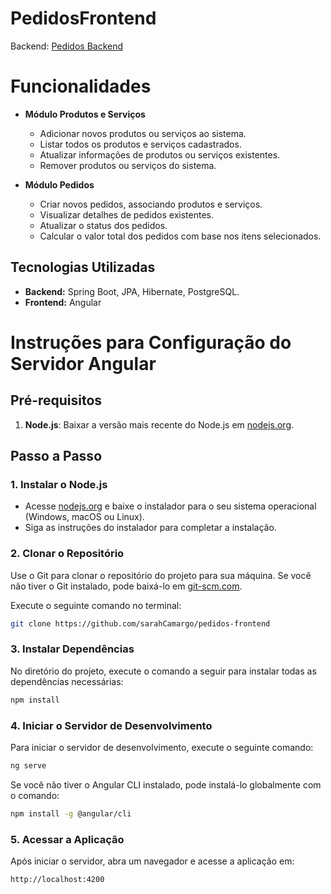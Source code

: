 # PedidosFrontend

Backend: [Pedidos Backend](https://github.com/sarahCamargo/pedidos-backend)

# Funcionalidades

- **Módulo Produtos e Serviços**
  - Adicionar novos produtos ou serviços ao sistema.
  - Listar todos os produtos e serviços cadastrados.
  - Atualizar informações de produtos ou serviços existentes.
  - Remover produtos ou serviços do sistema.

- **Módulo Pedidos**
  - Criar novos pedidos, associando produtos e serviços.
  - Visualizar detalhes de pedidos existentes.
  - Atualizar o status dos pedidos.
  - Calcular o valor total dos pedidos com base nos itens selecionados.

## Tecnologias Utilizadas

- **Backend:** Spring Boot, JPA, Hibernate, PostgreSQL.
- **Frontend:** Angular

# Instruções para Configuração do Servidor Angular

## Pré-requisitos

1. **Node.js**: Baixar a versão mais recente do Node.js em [nodejs.org](https://nodejs.org/).

## Passo a Passo

### 1. Instalar o Node.js

- Acesse [nodejs.org](https://nodejs.org/) e baixe o instalador para o seu sistema operacional (Windows, macOS ou Linux).
- Siga as instruções do instalador para completar a instalação.

### 2. Clonar o Repositório

Use o Git para clonar o repositório do projeto para sua máquina. Se você não tiver o Git instalado, pode baixá-lo em [git-scm.com](https://git-scm.com/).

Execute o seguinte comando no terminal:

```bash
git clone https://github.com/sarahCamargo/pedidos-frontend
```

### 3. Instalar Dependências

No diretório do projeto, execute o comando a seguir para instalar todas as dependências necessárias:

```bash
npm install
```

### 4. Iniciar o Servidor de Desenvolvimento

Para iniciar o servidor de desenvolvimento, execute o seguinte comando:

```bash
ng serve
```

Se você não tiver o Angular CLI instalado, pode instalá-lo globalmente com o comando:

```bash
npm install -g @angular/cli
```

### 5. Acessar a Aplicação

Após iniciar o servidor, abra um navegador e acesse a aplicação em:

```
http://localhost:4200
```

